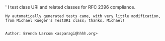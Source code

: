 '
	I test class URI and related classes for RFC 2396 compliance.

	My automatically generated tests came, with very little modification, from Michael Rueger's TestURI class; thanks, Michael!


	Author: Brenda Larcom <asparagi@hhhh.org>